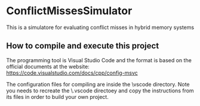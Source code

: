 # ConflictMissesSimulator
This is a simulatore for evaluating conflict misses in hybrid memory systems

## How to compile and execute this project
The programming tool is Visual Studio Code and the format is based on the official documents at the website:
https://code.visualstudio.com/docs/cpp/config-msvc

The configuration files for compiling are inside the \vscode directory. Note you needs to recreate the \\.vscode directoey and copy the instructions from its files in order to build your own project.

